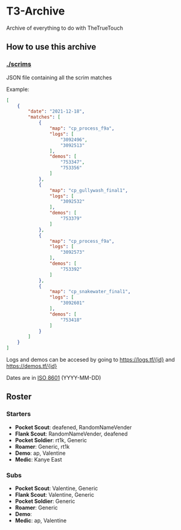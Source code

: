 # T3-Archive

Archive of everything to do with TheTrueTouch

## How to use this archive

### [./scrims](./scrims)

JSON file containing all the scrim matches

Example:

```json
[
    {
        "date": "2021-12-18",
        "matches": [
            {
                "map": "cp_process_f9a",
                "logs": [
                    "3092496",
                    "3092513"
                ],
                "demos": [
                    "753347",
                    "753356"
                ]
            },
            {
                "map": "cp_gullywash_final1",
                "logs": [
                    "3092532"
                ],
                "demos": [
                    "753379"
                ]
            },
            {
                "map": "cp_process_f9a",
                "logs": [
                    "3092573"
                ],
                "demos": [
                    "753392"
                ]
            },
            {
                "map": "cp_snakewater_final1",
                "logs": [
                    "3092601"
                ],
                "demos": [
                    "753418"
                ]
            }
        ]
    }
]
```

Logs and demos can be accesed by going to <https://logs.tf/{id}> and <https://demos.tf/{id}>

Dates are in [ISO 8601](https://en.wikipedia.org/wiki/ISO_8601) (YYYY-MM-DD)

## Roster

### Starters

- **Pocket Scout**: deafened, RandomNameVender
- **Flank Scout**: RandomNameVender, deafened
- **Pocket Soldier**: rt1k, Generic
- **Roamer**: Generic, rt1k
- **Demo**: ap, Valentine
- **Medic**: Kanye East

### Subs

- **Pocket Scout**: Valentine, Generic
- **Flank Scout**: Valentine, Generic
- **Pocket Soldier**: Generic
- **Roamer**: Generic
- **Demo**:
- **Medic**: ap, Valentine
